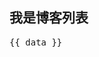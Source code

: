 
<script setup>
import { data } from '../data/posts.data.js'
</script>

## 我是博客列表

<pre>{{ data }}</pre>